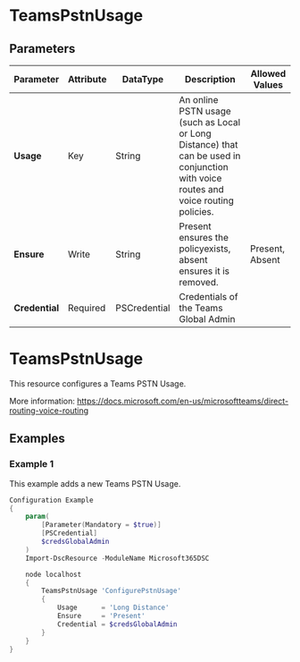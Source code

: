 ﻿# TeamsPstnUsage

## Parameters

| Parameter | Attribute | DataType | Description | Allowed Values |
| --- | --- | --- | --- | --- |
| **Usage** | Key | String | An online PSTN usage (such as Local or Long Distance) that can be used in conjunction with voice routes and voice routing policies. ||
| **Ensure** | Write | String | Present ensures the policyexists, absent ensures it is removed. |Present, Absent|
| **Credential** | Required | PSCredential | Credentials of the Teams Global Admin ||


# TeamsPstnUsage

This resource configures a Teams PSTN Usage.

More information: https://docs.microsoft.com/en-us/microsoftteams/direct-routing-voice-routing

## Examples

### Example 1

This example adds a new Teams PSTN Usage.

```powershell
Configuration Example
{
    param(
        [Parameter(Mandatory = $true)]
        [PSCredential]
        $credsGlobalAdmin
    )
    Import-DscResource -ModuleName Microsoft365DSC

    node localhost
    {
        TeamsPstnUsage 'ConfigurePstnUsage'
        {
            Usage      = 'Long Distance'
            Ensure     = 'Present'
            Credential = $credsGlobalAdmin
        }
    }
}
```

